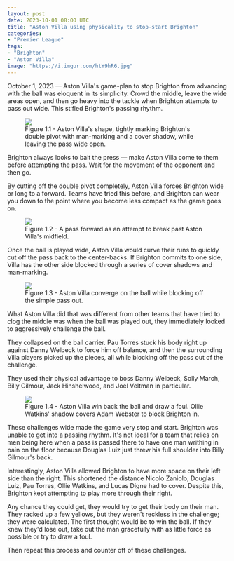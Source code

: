 ```yaml
---
layout: post
date: 2023-10-01 08:00 UTC
title: "Aston Villa using physicality to stop-start Brighton"
categories:
- "Premier League"
tags:
- "Brighton"
- "Aston Villa"
image: "https://i.imgur.com/htY9hR6.jpg"
---
```


October 1, 2023 — Aston Villa's game-plan to stop Brighton from advancing with the ball was eloquent in its simplicity. Crowd the middle, leave the wide areas open, and then go heavy into the tackle when Brighton attempts to pass out wide. This stifled Brighton's passing rhythm.

<!---more--->

<figure>
    <img src="https://i.imgur.com/htY9hR6.jpg">
    <figcaption>Figure 1.1 - Aston Villa's shape, tightly marking Brighton's double pivot with man-marking and a cover shadow, while leaving the pass wide open.</figcaption>
</figure> 

Brighton always looks to bait the press — make Aston Villa come to them before attempting the pass. Wait for the movement of the opponent and then go. 

By cutting off the double pivot completely, Aston Villa forces Brighton wide or long to a forward. Teams have tried this before, and Brighton can wear you down to the point where you become less compact as the game goes on. 

<figure>
    <img src="https://i.imgur.com/FE3SgtC.jpg">
    <figcaption>Figure 1.2 - A pass forward as an attempt to break past Aston Villa's midfield.</figcaption>
</figure> 

Once the ball is played wide, Aston Villa would curve their runs to quickly cut off the pass back to the center-backs. If Brighton commits to one side, Villa has the other side blocked through a series of cover shadows and man-marking. 

<figure>
    <img src="https://i.imgur.com/YeLzhQA.jpg">
    <figcaption>Figure 1.3 - Aston Villa converge on the ball while blocking off the simple pass out.</figcaption>
</figure> 

What Aston Villa did that was different from other teams that have tried to clog the middle was when the ball was played out, they immediately looked to aggressively challenge the ball.

They collapsed on the ball carrier. Pau Torres stuck his body right up against Danny Welbeck to force him off balance, and then the surrounding Villa players picked up the pieces, all while blocking off the pass out of the challenge.

They used their physical advantage to boss Danny Welbeck, Solly March, Billy Gilmour, Jack Hinshelwood, and Joel Veltman in particular. 

<figure>
    <img src="https://i.imgur.com/bM0NPYE.jpg">
    <figcaption>Figure 1.4 - Aston Villa win back the ball and draw a foul. Ollie Watkins' shadow covers Adam Webster to block Brighton in.</figcaption>
</figure> 

These challenges wide made the game very stop and start. Brighton was unable to get into a passing rhythm. It's not ideal for a team that relies on men being here when a pass is passed there to have one man writhing in pain on the floor because Douglas Luiz just threw his full shoulder into Billy Gilmour's back.

Interestingly, Aston Villa allowed Brighton to have more space on their left side than the right. This shortened the distance Nicolo Zaniolo, Douglas Luiz, Pau Torres, Ollie Watkins, and Lucas Digne had to cover. Despite this, Brighton kept attempting to play more through their right.

Any chance they could get, they would try to get their body on their man. They racked up a few yellows, but they weren't reckless in the challenge; they were calculated. The first thought would be to win the ball. If they knew they'd lose out, take out the man gracefully with as little force as possible or try to draw a foul. 

Then repeat this process and counter off of these challenges.
